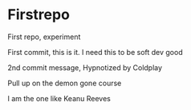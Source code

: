 # Firstrepo
First repo, experiment

First commit, this is it. I need this to be soft dev good

2nd commit message, Hypnotized by Coldplay

Pull up on the demon gone course

I am the one like Keanu Reeves

